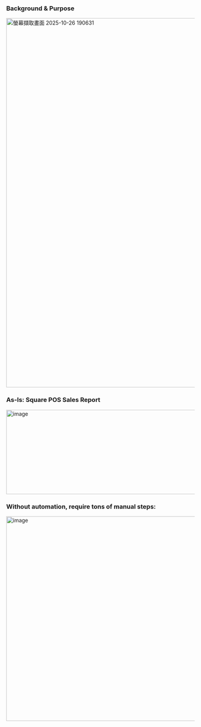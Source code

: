 ### Background & Purpose
<img width="2184" height="985" alt="螢幕擷取畫面 2025-10-26 190631" src="https://github.com/user-attachments/assets/c25fcf14-45d9-4669-aa57-cc05148aa2b6" />

### As-Is: Square POS Sales Report
<img width="2516" height="225" alt="image" src="https://github.com/user-attachments/assets/42b3bdfe-991b-4bc0-96c0-1ae1005bdbf9" />

### Without automation, require tons of manual steps:
<img width="1857" height="546" alt="image" src="https://github.com/user-attachments/assets/878bcb5d-4ede-429c-9dae-6d1cdcca19e0" />

